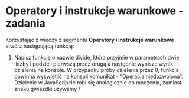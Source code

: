 # Operatory i instrukcje warunkowe - zadania

Korzystając z wiedzy z segmentu **Operatory i instrukcje warunkowe** stwórz następującą funkcję:

1. Napisz funkcję o nazwie divide, która przyjmie w parametrach dwie liczby i podzieli pierwszą przez drugą a następnie wypisze wynik dzielenia na konsolę. W przypadku próby dzielenia przez 0, funkcja powinna wyświetlić na konsoli komunikat - “Operacja niedozwolona”. Dzielenie w JavaScripcie robi się analogicznie do mnożenia, zamiast znaku gwiazdki używamy /
